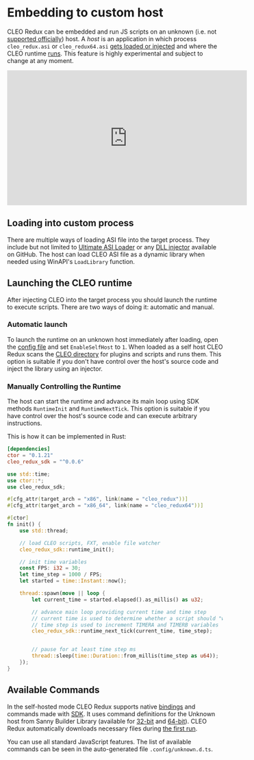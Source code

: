 # Embedding to custom host

CLEO Redux can be embedded and run JS scripts on an unknown (i.e. not [supported officially](./introduction.md#supported-releases)) host. A *host* is an application in which process `cleo_redux.asi` or `cleo_redux64.asi` [gets loaded or injected](#loading-into-custom-process) and where the CLEO runtime [runs](#launching-the-cleo-runtime). This feature is highly experimental and subject to change at any moment.

<iframe width="560" height="315" src="https://www.youtube.com/embed/rk2LvDt7UkI" title="YouTube video player" frameborder="0" allow="accelerometer; autoplay; clipboard-write; encrypted-media; gyroscope; picture-in-picture" allowfullscreen></iframe>

## Loading into custom process

There are multiple ways of loading ASI file into the target process. They include but not limited to [Ultimate ASI Loader](https://github.com/ThirteenAG/Ultimate-ASI-Loader/releases) or any [DLL injector](https://github.com/search?q=dll+injector) available on GitHub. The host can load CLEO ASI file as a dynamic library when needed using WinAPI's `LoadLibrary` function.

## Launching the CLEO runtime

After injecting CLEO into the target process you should launch the runtime to execute scripts. There are two ways of doing it: automatic and manual.

### Automatic launch

To launch the runtime on an unknown host immediately after loading, open the [config file](./config.md) and set `EnableSelfHost` to `1`. When loaded as a self host CLEO Redux scans the [CLEO directory](./cleo-directory.md) for plugins and scripts and runs them. This option is suitable if you don't have control over the host's source code and inject the library using an injector.

### Manually Controlling the Runtime

The host can start the runtime and advance its main loop using SDK methods `RuntimeInit` and `RuntimeNextTick`. This option is suitable if you have control over the host's source code and can execute arbitrary instructions.

This is how it can be implemented in Rust:

```toml
[dependencies]
ctor = "0.1.21"
cleo_redux_sdk = "^0.0.6"
```

```rust
use std::time;
use ctor::*;
use cleo_redux_sdk;

#[cfg_attr(target_arch = "x86", link(name = "cleo_redux"))]
#[cfg_attr(target_arch = "x86_64", link(name = "cleo_redux64"))]

#[ctor]
fn init() {
    use std::thread;

    // load CLEO scripts, FXT, enable file watcher
    cleo_redux_sdk::runtime_init();

    // init time variables
    const FPS: i32 = 30;
    let time_step = 1000 / FPS;
    let started = time::Instant::now();

    thread::spawn(move || loop {
        let current_time = started.elapsed().as_millis() as u32;

        // advance main loop providing current time and time step
        // current time is used to determine whether a script should "wake up" after wait command
        // time step is used to increment TIMERA and TIMERB variables
        cleo_redux_sdk::runtime_next_tick(current_time, time_step);


        // pause for at least time step ms
        thread::sleep(time::Duration::from_millis(time_step as u64));
    });
}
```

## Available Commands

In the self-hosted mode CLEO Redux supports native [bindings](./js-bindings.md) and commands made with [SDK](./using-sdk.md). It uses command definitions for the Unknown host from Sanny Builder Library (available for [32-bit](https://library.sannybuilder.com/#/unknown_x86) and [64-bit](https://library.sannybuilder.com/#/unknown_x64)). CLEO Redux automatically downloads necessary files during [the first run](./prerequisites.md).

You can use all standard JavaScript features. The list of available commands can be seen in the auto-generated file `.config/unknown.d.ts`.